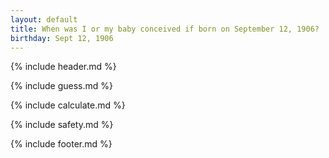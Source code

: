 ```yaml
---
layout: default
title: When was I or my baby conceived if born on September 12, 1906?
birthday: Sept 12, 1906
---
```


{% include header.md %}

{% include guess.md %}

{% include calculate.md %}

{% include safety.md %}

{% include footer.md %}



